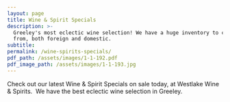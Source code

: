 ```yaml
---
layout: page
title: Wine & Spirit Specials
description: >-
  Greeley's most eclectic wine selection! We have a huge inventory to choose
  from, both foreign and domestic.
subtitle:
permalink: /wine-spirits-specials/
pdf_path: /assets/images/1-1-192.pdf
pdf_image_path: /assets/images/1-1-193.jpg
---
```


Check out our latest Wine & Spirit Specials on sale today, at Westlake Wine & Spirits.  We have the best eclectic wine selection in Greeley.